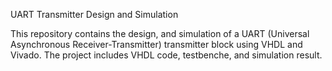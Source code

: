 UART Transmitter Design and Simulation

This repository contains the design, and simulation of a UART (Universal Asynchronous Receiver-Transmitter) transmitter block using VHDL and Vivado. The project includes VHDL code, testbenche, and simulation result.
